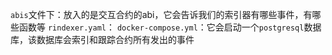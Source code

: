 `abis`文件下：放入的是交互合约的abi，它会告诉我们的索引器有哪些事件，有哪些函数等
`rindexer.yaml`：
`docker-compose.yml`：它会启动一个`postgresql`数据库，该数据库会索引和跟踪合约所有发出的事件

